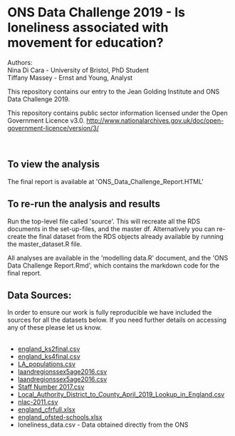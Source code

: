 # ONS Data Challenge 2019 - Is loneliness associated with movement for education?

Authors:  
Nina Di Cara - University of Bristol, PhD Student  
Tiffany Massey - Ernst and Young, Analyst  

This repository contains our entry to the Jean Golding Institute and ONS Data Challenge 2019.  

This repository contains public sector information licensed under the Open Government Licence v3.0. http://www.nationalarchives.gov.uk/doc/open-government-licence/version/3/  

<br>

## To view the analysis 
The final report is available at 'ONS_Data_Challenge_Report.HTML'

## To re-run the analysis and results
Run the top-level file called 'source'. This will recreate all the RDS documents in the set-up-files, and the master df. 
Alternatively you can re-create the final dataset from the RDS objects already available by running the master_dataset.R file. 

All analyses are available in the 'modelling data.R' document, and the 'ONS Data Challenge Report.Rmd', which contains the markdown code for the final report. 

## Data Sources:  
In order to ensure our work is fully reproducible we have included the sources for all the datasets below. If you need further details on accessing any of these please let us know.  
<br> 

* [england_ks2final.csv](https://www.compare-school-performance.service.gov.uk/download-data)  
* [england_ks4final.csv](https://www.compare-school-performance.service.gov.uk/download-data)  
* [LA_populations.csv](https://www.ons.gov.uk/peoplepopulationandcommunity/populationandmigration/populationestimates/bulletins/annualmidyearpopulationestimates/mid2017)  
* [laandregionssex5age2016.csv](https://www.ons.gov.uk/peoplepopulationandcommunity/populationandmigration/migrationwithintheuk/datasets/internalmigrationmovesbylocalauthoritiesandregionsinenglandandwalesby5yearagegroupandsex)  
* [laandregionssex5age2016.csv](https://www.ons.gov.uk/peoplepopulationandcommunity/populationandmigration/migrationwithintheuk/datasets/internalmigrationmovesbylocalauthoritiesandregionsinenglandandwalesby5yearagegroupandsex)  
* [Staff Number 2017.csv](https://www.gov.uk/government/statistics/school-workforce-in-england-november-2017)  
* [Local_Authority_District_to_County_April_2019_Lookup_in_England.csv](https://data.gov.uk/dataset/6ff3fc08-26ff-453e-9289-6420269ba10e/local-authority-districts-counties-and-unitary-authorities-december-2017-map-in-united-kingdom)  
* [nlac-2011.csv](https://www.gov.uk/government/statistics/new-local-authority-codes-january-2011)  
* [england_cfrfull.xlsx](https://www.compare-school-performance.service.gov.uk/download-data)  
* [england_ofsted-schools.xlsx](https://www.compare-school-performance.service.gov.uk/download-data)  
* loneliness_data.csv - Data obtained directly from the ONS  
